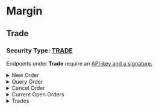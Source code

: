 # Margin

## Trade

### Security Type: [TRADE](exchange-doc/broken-reference/)

Endpoints under **Trade** require an [API-key and a signature.​](exchange-doc/broken-reference/)

<details>

<summary>New Order</summary>

**Rate Limit：100times/2s**

#### **Parameters**

**Header**

X-CH-SIGN string Sign

X-CH-APIKEY string Your API-key

X-CH-TS integer timestamp

**Body**

symbol \*\*\*\* \`\` string Symbol Name. E.g. `BTCUSDT`

volume number Order vol. For MARKET BUY orders, vol=amount.

side string Side of the order,`BUY/SELL`

type string Type of the order, `LIMIT/MARKET`

price number Order price, REQUIRED for LIMIT orders

newClientOrderId string Unique order ID generated by users to mark their orders

recvWindow integer Time window

Responses

* 200 Successfully placed an order

```
{
    'symbol': 'LXTUSDT', 
    'orderId': '494736827050147840', 
    'clientOrderId': '157371322565051',
    'transactTime': '1573713225668', 
    'price': '0.005452', 
    'origQty': '110', 
    'executedQty': '0', 
    'status': 'NEW',
    'type': 'LIMIT', 
    'side': 'SELL'
}
```

</details>

<details>

<summary>Query Order</summary>

**Rate Limit: 20times/2s**

**Query**

orderId \*\*\*\* string Order ID

symbol string Symbol Name. E.g. BTCUSDT

newClientOrderId string Unique order ID generated by users to mark their orders.

**Header**

X-CH-SIGN string Sign

X-CH-APIKEY string Your API-key

X-CH-TS integer timestamp

**Responses**

* 200

```
{
    'orderId': '499890200602846976', 
    'clientOrderId': '157432755564968', 
    'symbol': 'BHTUSDT', 
    'price': '0.01', 
    'origQty': '50', 
    'executedQty': '0', 
    'avgPrice': '0', 
    'status': 'NEW', 
    'type': 'LIMIT', 
    'side': 'BUY', 
    'transactTime': '1574327555669'
}
```

</details>

<details>

<summary>Cancel Order</summary>

#### **Parameters**

**Header**

X-CH-SIGN string Sign

X-CH-APIKEY string Your API-key

X-CH-TS integer timestamp

**Body**

orderId string Order ID

symbol string Symbol Name. E.g. BTCUSDT

newClientOrderId string Unique order ID generated by users to mark their orders.

**Responses**

* 200

```
{
    'symbol': 'BHTUSDT', 
    'clientOrderId': '0', 
    'orderId': '499890200602846976', 
    'status': 'CANCELED'
}
```

</details>

<details>

<summary>Current Open Orders</summary>

**Rate Limit: 20times/2s**

**Parameters**

**Query**

symbol \*\*\*\* string Symbol Name. E.g. BTCUSDT

Limit Integer Default 100; Max 1000

**Header**

X-CH-SIGN string Sign

X-CH-APIKEY string Your API-key

X-CH-TS integer timestamp

**Responses**

* 200

```
[
    {
        'orderId': '499902955766523648', 
        'symbol': 'BHTUSDT', 
        'price': '0.01', 
        'origQty': '50', 
        'executedQty': '0', 
        'avgPrice': '0', 
        'status': 'NEW', 
        'type': 'LIMIT', 
        'side': 'BUY', 
        'time': '1574329076202'
        },...
]
```

</details>

<details>

<summary>Trades</summary>

#### **Rate Limit: 20times/2sParameters**

**Query**

symbol \*\*\*\* string Symbol Name. E.g. BTCUSDT

Limit Integer Default 100; Max 1000

fromId Integer Trade ID to fetch from

**Header**

X-CH-SIGN string Sign

X-CH-APIKEY string Your API-key

X-CH-TS integer timestamp

**Responses**

* 200

```
[
  {
    "symbol": "ETHBTC",
    "id": 100211,
    "bidId": 150695552109032492,
    "askId": 150695552109032493,
    "price": "4.00000100",
    "qty": "12.00000000",
    "time": 1499865549590,
    "isBuyer": true,
    "isMaker": false,
    "feeCoin": "ETH",
    "fee":"0.001"
  },...
]
```

</details>
